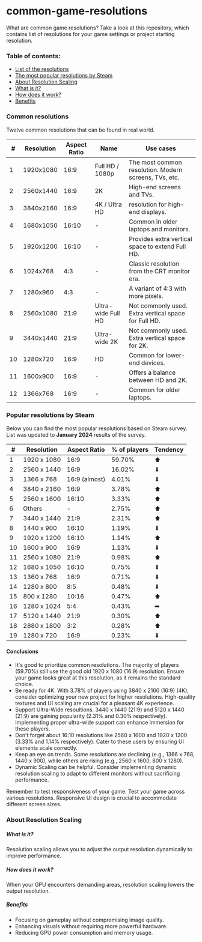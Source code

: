 # common-game-resolutions
What are common game resolutions? Take a look at this repository, which contains list of resolutions for your game settings or project starting resolution.


### Table of contents:
- [List of the resolutions](#common-resolutions)
- [The most popular resolutions by Steam](#popular-resolutions-by-steam)
- [About Resolution Scaling](#about-resolution-scaling)
 - [What is it?](#what-is-it)
 - [How does it work?](#how-does-it-work)
 - [Benefits](#benefits)


### Common resolutions

Twelve common resolutions that can be found in real world.

| # | Resolution | Aspect Ratio | Name | Use cases |
| - | ---------- | ------------ | ---- | --------- |
| 1 | 1920x1080 | 16:9 | Full HD / 1080p | The most common resolution. Modern screens, TVs, etc. |
| 2 | 2560x1440 | 16:9 | 2K | High-end screens and TVs. |
| 3 | 3840x2160 | 16:9 | 4K / Ultra HD | resolution for high-end displays. |
| 4 | 1680x1050 | 16:10 | - | Common in older laptops and monitors. |
| 5 | 1920x1200 | 16:10 | - | Provides extra vertical space to extend Full HD. |
| 6 | 1024x768 | 4:3 | - | Classic resolution from the CRT monitor era. |
| 7 | 1280x960 | 4:3 | - | A variant of 4:3 with more pixels. |
| 8 | 2560x1080 | 21:9 | Ultra-wide Full HD | Not commonly used. Extra vertical space for Full HD. |
| 9 | 3440x1440 | 21:9 | Ultra-wide 2K | Not commonly used. Extra vertical space for 2K. |
| 10 | 1280x720 | 16:9 | HD | Common for lower-end devices. |
| 11 | 1600x900 | 16:9 | - | Offers a balance between HD and 2K. |
| 12 | 1366x768 | 16:9 | - | Common for older laptops. |

### Popular resolutions by Steam

Below you can find the most popular resolutions based on Steam survey.
List was updated to **January 2024** results of the survey.

| # | Resolution | Aspect Ratio | % of players | Tendency |
| - | ---------- | ------------ | ------------ | -------- |
| 1 | 1920 x 1080 | 16:9 | 59.70% | ⬆ |
| 2 | 2560 x 1440 | 16:9 | 16.02% | ⬇ |
| 3 | 1366 x 768 | 16:9 (almost) | 4.01% | ⬇ |
| 4 | 3840 x 2160 | 16:9 | 3.78% | ⬆ |
| 5 | 2560 x 1600 | 16:10 | 3.33% | ⬆ |
| 6 | Others | - | 2.75% | ⬆ |
| 7 | 3440 x 1440 | 21:9 | 2.31% | ⬆ |
| 8 | 1440 x 900 | 16:10 | 1.19% | ⬇ |
| 9 | 1920 x 1200 | 16:10 | 1.14% | ⬆ |
| 10 | 1600 x 900 | 16:9 | 1.13% | ⬇ |
| 11 | 2560 x 1080 | 21:9 | 0.98% | ⬆ |
| 12 | 1680 x 1050 | 16:10 | 0.75% | ⬇ |
| 13 | 1360 x 768 | 16:9 | 0.71% | ⬇ |
| 14 | 1280 x 800 | 8:5 | 0.48% | ⬇ |
| 15 | 800 x 1280 | 10:16 | 0.47% | ⬆ |
| 16 | 1280 x 1024 | 5:4 | 0.43% | ➡ |
| 17 | 5120 x 1440 | 21:9 | 0.30% | ⬆ |
| 18 | 2880 x 1800 | 3:2 | 0.28% | ⬆ |
| 19 | 1280 x 720 | 16:9 | 0.23% | ⬇ |

#### Conclusions

- It's good to prioritize common resolutions. The majority of players (59.70%) still use the good old 1920 x 1080 (16:9) resolution. Ensure your game looks great at this resolution, as it remains the standard choice.
- Be ready for 4K. With 3.78% of players using 3840 x 2160 (16:9) (4K), consider optimizing your new project for higher resolutions. High-quality textures and UI scaling are crucial for a pleasant 4K experience.
- Support Ultra-Wide resoultions. 3440 x 1440 (21:9) and 5120 x 1440 (21:9) are gaining popularity (2.31% and 0.30% respectively). Implementing proper ultra-wide support can enhance immersion for these players.
- Don’t forget about 16:10 resolutions like 2560 x 1600 and 1920 x 1200 (3.33% and 1.14% respectively). Cater to these users by ensuring UI elements scale correctly.
- Keep an eye on trends. Some resolutions are declining (e.g., 1366 x 768, 1440 x 900), while others are rising (e.g., 2560 x 1600, 800 x 1280).
- Dynamic Scaling can be helpful. Consider implementing dynamic resolution scaling to adapt to different monitors without sacrificing performance.


Remember to test responsiveness of your game. Test your game across various resolutions. Responsive UI design is crucial to accommodate different screen sizes.


### About Resolution Scaling

##### What is it?
Resolution scaling allows you to adjust the output resolution dynamically to improve performance.

##### How does it work?
When your GPU encounters demanding areas, resolution scaling lowers the output resolution.

##### Benefits
- Focusing on gameplay without compromising image quality.
- Enhancing visuals without requiring more powerful hardware.
- Reducing GPU power consumption and memory usage.
